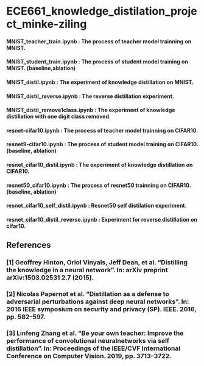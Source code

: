 # ECE661_knowledge_distilation_project_minke-ziling
#### MNIST_teacher_train.ipynb : The process of teacher model trainning on MNIST.
#### MNIST_student_train.ipynb : The process of student model training on MNIST. (baseline,ablation)
#### MNIST_distil.ipynb : The experiment of knowledge distillation on MNIST.
#### MNIST_distil_reverse.ipynb : The reverse distillation experiment.
#### MNIST_distil_remove1class.ipynb : The experiment of knowledge distillation with one digit class removed.
#### resnet-cifar10.ipynb : The process of teacher model trainning on CIFAR10.
#### resnet9-cifar10.ipynb : The process of student model training on CIFAR10. (baseline, ablation)
#### resnet_cifar10_distil.ipynb : The experiment of knowledge distillation on CIFAR10.
#### resnet50_cifar10.ipynb : The process of resnet50 trainning on CIFAR10. (baseline, ablation)
#### resnet_cifar10_self_distil.ipynb : Resnet50 self distilation experiment.
#### resnet_cifar10_distil_reverse.ipynb : Experiment for reverse distillation on cifar10.

## References
### [1] Geoffrey Hinton, Oriol Vinyals, Jeff Dean, et al. “Distilling the knowledge in a neural network”. In: arXiv preprint arXiv:1503.02531 2.7 (2015).
### [2] Nicolas Papernot et al. “Distillation as a defense to adversarial perturbations against deep neural networks”. In: 2016 IEEE symposium on security and privacy (SP). IEEE. 2016, pp. 582–597.
### [3] Linfeng Zhang et al. “Be your own teacher: Improve the performance of convolutional neuralnetworks via self distillation”. In: Proceedings of the IEEE/CVF International Conference on Computer Vision. 2019, pp. 3713–3722.